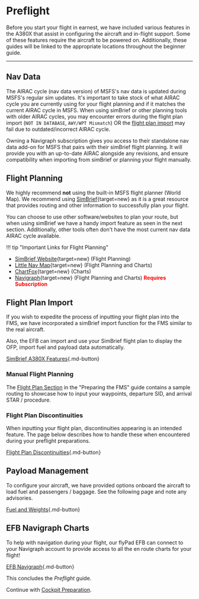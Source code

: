 # Preflight

Before you start your flight in earnest, we have included various features in the A380X that assist in configuring the
aircraft and in-flight support. Some of these features require the aircraft to be powered on. Additionally, these guides
will be linked to the appropriate locations throughout the beginner guide.

---

## Nav Data

The AIRAC cycle (nav data version) of MSFS's nav data is updated during MSFS's regular sim updates. It's important to
take stock of what AIRAC cycle you are currently using for your flight planning and if it matches the current AIRAC
cycle in MSFS. When using simBrief or other planning tools with older AIRAC cycles, you may
encounter errors during the flight plan import (`NOT IN DATABASE`, `AWY/WPT Mismatch`) OR the 
[flight plan import](#flight-plan-import) may fail due to outdated/incorrect AIRAC cycle.

Owning a Navigraph subscription gives you access to their standalone nav data add-on for MSFS that pairs with their
simBrief flight planning. It will provide you with an up-to-date AIRAC alongside any revisions, and ensure compatibility
when importing from simBrief or planning your flight manually.

## Flight Planning

We highly recommend **not** using the built-in MSFS flight planner (World Map). We recommend
using [SimBrief](https://www.simbrief.com/){target=new} as it is a great resource that provides routing and other
information to successfully plan your flight.

You can choose to use other software/websites to plan your route, but when using simBrief we have a handy import feature
as seen in the next section. Additionally, other tools often don't have the most current nav data AIRAC cycle available.

!!! tip "Important Links for Flight Planning"
- [SimBrief Website](https://www.simbrief.com/){target=new} (Flight Planning)
- [Little Nav Map](https://albar965.github.io/littlenavmap.html){target=new} (Flight Planning and Charts)
- [ChartFox](https://chartfox.org/){target=new} (Charts)
- [Navigraph](https://navigraph.com/){target=new} (Flight Planning and Charts) <span style="color:red;">**Requires
Subscription**</span>

## Flight Plan Import

If you wish to expedite the process of inputting your flight plan into the FMS, we have incorporated a simBrief import
function for the FMS similar to the real aircraft.

Also, the EFB can import and use your SimBrief flight plan to display the OFP, import fuel and payload data automatically.

[SimBrief A380X Features](../../../aircraft/a380x/feature-guides/simbrief.md){.md-button}

### Manual Flight Planning

The [Flight Plan Section](03_preparing-fms.md#flight-plan) in the "Preparing the FMS" guide contains a sample routing to
showcase how to input your waypoints, departure SID, and arrival STAR / procedure.

### Flight Plan Discontinuities

When inputting your flight plan, discontinuities appearing is an intended feature. The page below
describes how to handle these when encountered during your preflight preparations.

[Flight Plan Discontinuities](03_preparing-fms.md#discontinuity){.md-button}

## Payload Management

To configure your aircraft, we have provided options onboard the aircraft to load fuel and passengers / baggage. See the
following page and note any advisories.

[Fuel and Weights](../../../aircraft/a380x/feature-guides/loading-fuel-weight.md){.md-button}

## EFB Navigraph Charts

To help with navigation during your flight, our flyPad EFB can connect to your Navigraph account to provide access to
all the en route charts for your flight!

[EFB Navigraph](../../../aircraft/common/flypados3/charts.md){.md-button}

This concludes the *Preflight* guide.

Continue with [Cockpit Preparation](02_cockpit-preparation.md).

